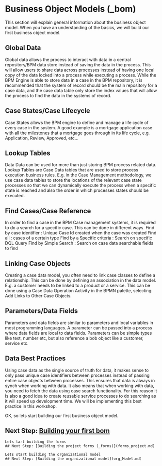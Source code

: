 # Business Object Models (_bom)
This section will explain general information about the business object model. When you have an understanding of the basics, we will build our first business object model.

## Global Data
Global data allows the process to interact with data in a central repository/BPM data store instead of saving the data in the process. This will allow users to share data across processes instead of having one local copy of the data locked into a process while executing a process. While the BPM Engine is able to store data in a case in the BPM repository, it is recommended that the system of record should be the main repository for a case data, and the case data table only store the index values that will allow the process to find the data in the systems of record.

## Case States/Case Lifecycle
Case States allows the BPM engine to define and manage a life cycle of every case in the system. A good example is a mortgage application case with all the milestones that a mortgage goes through in its life cycle, e.g. Application, Review, Approved, etc...

## Lookup Tables
Data Data can be used for more than just storing BPM process related data. Lookup Tables are Case Data tables that are used to store process execution business rules. E.g. in the Case Management methodology, we use case data tables to store the locations of the relevant case state processes so that we can dynamically execute the process when a specific state is reached and also the order in which processes states should be executed.

## Find Cases/Case Reference
In order to find a case in the BPM Case management systems, it is required to do a search for a specific case. This can be done in different ways.
Find by case identifier : Unique Case Id created when the case was created
Find all : cases of a certain type
Find by a Specific criteria : Search on specific DQL Query
Find by Simple Search : Search on case data searchable fields to find 

## Linking Case Objects
Creating a case data model, you often need to link case classes to define a relationship. This can be done by defining an association in the data model. E.g. a customer needs to be linked to a product or a service. This can be done using a Case Data Operation Activity in the BPMN palette, selecting Add Links to Other Case Objects.

## Parameters/Data Fields 
Parameters and data fields are similar to parameters and local variables in most programming languages. A parameter can be passed into a process where data fields are local to data fields. Parameters can be simple types like text, number etc, but also reference a bob object like a customer, service etc.

## Data Best Practices
Using case data as the single source of truth for data, it makes sense to only pass unique case identifiers between processes instead of passing entire case objects between processes. This ensures that data is always in synch when working with data. It also means that when working with data, you need to fetch the data using case search functionality. For this reason it is also a good idea to create reusable service processes to do searching as it will speed up development time. We will be implementing this best practice in this workshop.

OK, so lets start building our first business object model.
## Next Step: [Building your first bom](create_Data_Project.md)


```
Lets tart building the forms
## Next Step: [Building the project forms (_forms)](forms_project.md)
```
```
Lets start building the organizational model
## Next Step: [Building the organizational model](org_Model.md)
```